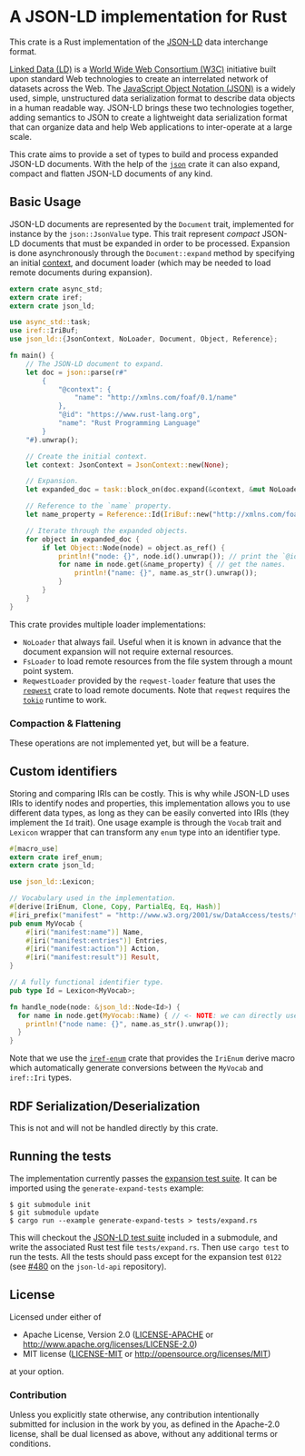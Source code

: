 # A JSON-LD implementation for Rust

This crate is a Rust implementation of the
[JSON-LD](https://www.w3.org/TR/json-ld/)
data interchange format.

[Linked Data (LD)](https://www.w3.org/standards/semanticweb/data)
is a [World Wide Web Consortium (W3C)](https://www.w3.org/)
initiative built upon standard Web technologies to create an
interrelated network of datasets across the Web.
The [JavaScript Object Notation (JSON)](https://tools.ietf.org/html/rfc7159) is
a widely used, simple, unstructured data serialization format to describe
data objects in a human readable way.
JSON-LD brings these two technologies together, adding semantics to JSON
to create a lightweight data serialization format that can organize data and
help Web applications to inter-operate at a large scale.

This crate aims to provide a set of types to build and process expanded
JSON-LD documents.
With the help of the [`json`](https://crates.io/crates/json)
crate it can also expand, compact and flatten JSON-LD documents of any kind.

## Basic Usage

JSON-LD documents are represented by the `Document` trait,
implemented for instance by the `json::JsonValue` type.
This trait represent *compact* JSON-LD documents that must be expanded in order
to be processed.
Expansion is done asynchronously through the `Document::expand` method by
specifying an initial [context](https://www.w3.org/TR/json-ld11/#the-context),
and document loader
(which may be needed to load remote documents during expansion).

```rust
extern crate async_std;
extern crate iref;
extern crate json_ld;

use async_std::task;
use iref::IriBuf;
use json_ld::{JsonContext, NoLoader, Document, Object, Reference};

fn main() {
	// The JSON-LD document to expand.
	let doc = json::parse(r#"
		{
			"@context": {
				"name": "http://xmlns.com/foaf/0.1/name"
			},
			"@id": "https://www.rust-lang.org",
			"name": "Rust Programming Language"
		}
	"#).unwrap();

	// Create the initial context.
	let context: JsonContext = JsonContext::new(None);

	// Expansion.
	let expanded_doc = task::block_on(doc.expand(&context, &mut NoLoader)).unwrap();

	// Reference to the `name` property.
	let name_property = Reference::Id(IriBuf::new("http://xmlns.com/foaf/0.1/name").unwrap());

	// Iterate through the expanded objects.
	for object in expanded_doc {
		if let Object::Node(node) = object.as_ref() {
			println!("node: {}", node.id().unwrap()); // print the `@id`
			for name in node.get(&name_property) { // get the names.
				println!("name: {}", name.as_str().unwrap());
			}
		}
	}
}
```

This crate provides multiple loader implementations:
  - `NoLoader` that always fail. Useful when it is known in advance that the
    document expansion will not require external resources.
  - `FsLoader` to load remote resources from the file system through a
    mount point system.
  - `ReqwestLoader` provided by the `reqwest-loader` feature that uses the
    [`reqwest`](https://crates.io/crates/reqwest) crate to load remote documents.
	Note that `reqwest` requires the
	[`tokio`](https://crates.io/crates/tokio) runtime to work.

### Compaction & Flattening

These operations are not implemented yet,
but will be a feature.

## Custom identifiers

Storing and comparing IRIs can be costly.
This is why while JSON-LD uses IRIs to identify nodes and properties, this implementation
allows you to use different data types, as long as they can be easily converted
into IRIs (they implement the `Id` trait).
One usage example is through the `Vocab` trait and `Lexicon` wrapper that can
transform any `enum` type into an identifier type.

```rust
#[macro_use]
extern crate iref_enum;
extern crate json_ld;

use json_ld::Lexicon;

// Vocabulary used in the implementation.
#[derive(IriEnum, Clone, Copy, PartialEq, Eq, Hash)]
#[iri_prefix("manifest" = "http://www.w3.org/2001/sw/DataAccess/tests/test-manifest#")]
pub enum MyVocab {
	#[iri("manifest:name")] Name,
	#[iri("manifest:entries")] Entries,
	#[iri("manifest:action")] Action,
	#[iri("manifest:result")] Result,
}

// A fully functional identifier type.
pub type Id = Lexicon<MyVocab>;

fn handle_node(node: &json_ld::Node<Id>) {
  for name in node.get(MyVocab::Name) { // <- NOTE: we can directly use `Vocab` here.
  	println!("node name: {}", name.as_str().unwrap());
  }
}
```

Note that we use the [`iref-enum`](https://crates.io/crates/iref-enum)
crate that provides the `IriEnum` derive macro which automatically generate
conversions between the `MyVocab` and `iref::Iri` types.

## RDF Serialization/Deserialization

This is not and will not be handled directly by this crate.

## Running the tests

The implementation currently passes the
[expansion test suite](https://w3c.github.io/json-ld-api/tests/expand-manifest.html).
It can be imported using the `generate-expand-tests` example:
```
$ git submodule init
$ git submodule update
$ cargo run --example generate-expand-tests > tests/expand.rs
```

This will checkout the [JSON-LD test suite](https://github.com/w3c/json-ld-api/) included in a submodule,
and write the associated Rust test file `tests/expand.rs`.
Then use `cargo test` to run the tests.
All the tests should pass except for the expansion test `0122`
(see [#480](https://github.com/w3c/json-ld-api/issues/480#) on the `json-ld-api` repository).

## License

Licensed under either of

 * Apache License, Version 2.0 ([LICENSE-APACHE](LICENSE-APACHE) or http://www.apache.org/licenses/LICENSE-2.0)
 * MIT license ([LICENSE-MIT](LICENSE-MIT) or http://opensource.org/licenses/MIT)

at your option.

### Contribution

Unless you explicitly state otherwise, any contribution intentionally submitted
for inclusion in the work by you, as defined in the Apache-2.0 license, shall be dual licensed as above, without any
additional terms or conditions.
